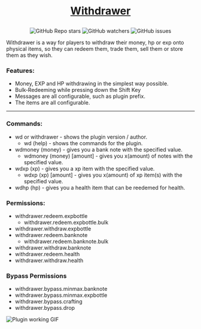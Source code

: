 # <p align="center">[Withdrawer](https://www.spigotmc.org/resources/withdrawer.103986/)</p>

<div align="center">

![GitHub Repo stars](https://img.shields.io/github/stars/imlukas/Withdrawer?style=for-the-badge) 
![GitHub watchers](https://img.shields.io/github/watchers/imlukas/Withdrawer?style=for-the-badge) 
![GitHub issues](https://img.shields.io/github/issues/imlukas/Withdrawer?style=for-the-badge)

</div>
Withdrawer is a way for players to withdraw their money, hp or exp onto physical items, so they can redeem them, trade them, sell them or store them as they wish.
<p></p>

### Features:
  - Money, EXP and HP withdrawing in the simplest way possible.
  - Bulk-Redeeming while pressing down the Shift Key
  - Messages are all configurable, such as plugin prefix.
  - The items are all configurable.
  
----------------------------

### Commands:
 - wd or withdrawer - shows the plugin version / author.
   - wd (help) - shows the commands for the plugin.
 - wdmoney (money) - gives you a bank note with the specified value.
   - wdmoney (money) [amount] - gives you x(amount) of notes with the specified value.
 - wdxp (xp) - gives you a xp item with the specified value.
   - wdxp (xp) [amount] - gives you x(amount) of xp item(s) with the specified value.
 - wdhp (hp) - gives you a health item that can be reedemed for health.
 
### Permissions:
  - withdrawer.redeem.expbottle
    - withdrawer.redeem.expbottle.bulk 
  - withdrawer.withdraw.expbottle
  - withdrawer.redeem.banknote
    - withdrawer.redeem.banknote.bulk
  - withdrawer.withdraw.banknote
  - withdrawer.redeem.health
  - withdrawer.withdraw.health
### Bypass Permissions
  - withdrawer.bypass.minmax.banknote
  - withdrawer.bypass.minmax.expbottle	
  - withdrawer.bypass.crafting
  - withdrawer.bypass.drop

![Plugin working GIF](https://media.giphy.com/media/CVflLRSCW1KGa2UjEi/giphy.gif)
